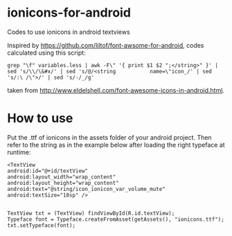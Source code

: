 # ionicons-for-android
Codes to use ionicons in android textviews

Inspired by https://github.com/liltof/font-awsome-for-android, codes calculated using this script:

    grep "\f" variables.less | awk -F\" '{ print $1 $2 ";</string>" }' | sed 's/\\/\&#x/' | sed 's/@/<string           name=\"icon_/' | sed 's/:\ /\">/' | sed 's/-/_/g'

taken from http://www.eldelshell.com/font-awesome-icons-in-android.html.

# How to use
Put the .ttf of ionicons in the assets folder of your android project. Then refer to the string as in the example below after loading the right typeface at runtime:

    <TextView
    android:id="@+id/textView"
    android:layout_width="wrap_content"
    android:layout_height="wrap_content"
    android:text="@string/icon_ionicon_var_volume_mute"
    android:textSize="18sp" />


    TextView txt = (TextView) findViewById(R.id.textView);  
    Typeface font = Typeface.createFromAsset(getAssets(), "ionicons.ttf");
    txt.setTypeface(font);